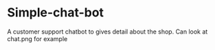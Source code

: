 # Simple-chat-bot

A customer support chatbot to gives detail about the shop.
Can look at chat.png for example
